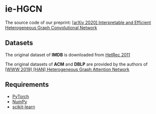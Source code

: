 # ie-HGCN
The source code of our preprint: [\[arXiv 2020\]  Interpretable and Efficient Heterogeneous Graph Convolutional Network](https://arxiv.org/abs/2005.13183)


## Datasets
The original dataset of **IMDB** is downloaded from [HetRec 2011](https://grouplens.org/datasets/hetrec-2011/)

The original datasets of **ACM** and **DBLP** are provided by the authors of [\[WWW 2019\] \[HAN\] Heterogeneous Graph Attention Network](https://doi.org/10.1145/3308558.3313562)


## Requirements
- [PyTorch](https://pytorch.org)
- [NumPy](https://numpy.org)
- [scikit-learn](https://scikit-learn.org)
